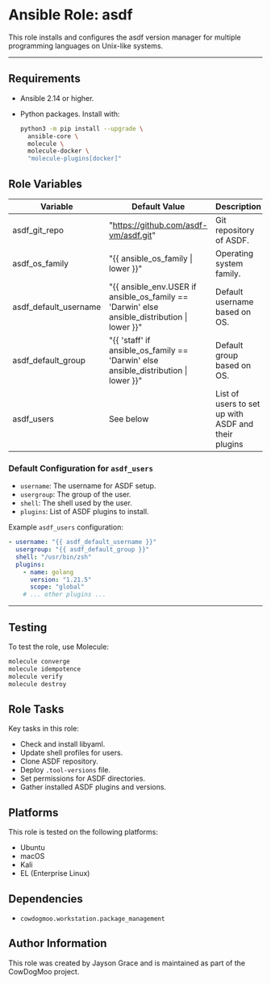 # Ansible Role: asdf

This role installs and configures the asdf version manager for multiple
programming languages on Unix-like systems.

---

## Requirements

- Ansible 2.14 or higher.
- Python packages. Install with:

  ```bash
  python3 -m pip install --upgrade \
    ansible-core \
    molecule \
    molecule-docker \
    "molecule-plugins[docker]"
  ```

## Role Variables

| Variable              | Default Value                                                                                | Description                                         |
| --------------------- | -------------------------------------------------------------------------------------------- | --------------------------------------------------- |
| asdf_git_repo         | "https://github.com/asdf-vm/asdf.git"                                                        | Git repository of ASDF.                             |
| asdf_os_family        | "{{ ansible_os_family \| lower }}"                                                           | Operating system family.                            |
| asdf_default_username | "{{ ansible_env.USER if ansible_os_family == 'Darwin' else ansible_distribution \| lower }}" | Default username based on OS.                       |
| asdf_default_group    | "{{ 'staff' if ansible_os_family == 'Darwin' else ansible_distribution \| lower }}"          | Default group based on OS.                          |
| asdf_users            | See below                                                                                    | List of users to set up with ASDF and their plugins |

### Default Configuration for `asdf_users`

- `username`: The username for ASDF setup.
- `usergroup`: The group of the user.
- `shell`: The shell used by the user.
- `plugins`: List of ASDF plugins to install.

Example `asdf_users` configuration:

```yaml
- username: "{{ asdf_default_username }}"
  usergroup: "{{ asdf_default_group }}"
  shell: "/usr/bin/zsh"
  plugins:
    - name: golang
      version: "1.21.5"
      scope: "global"
    # ... other plugins ...
```

---

## Testing

To test the role, use Molecule:

```bash
molecule converge
molecule idempotence
molecule verify
molecule destroy
```

## Role Tasks

Key tasks in this role:

- Check and install libyaml.
- Update shell profiles for users.
- Clone ASDF repository.
- Deploy `.tool-versions` file.
- Set permissions for ASDF directories.
- Gather installed ASDF plugins and versions.

## Platforms

This role is tested on the following platforms:

- Ubuntu
- macOS
- Kali
- EL (Enterprise Linux)

## Dependencies

- `cowdogmoo.workstation.package_management`

## Author Information

This role was created by Jayson Grace and is maintained as part of
the CowDogMoo project.
